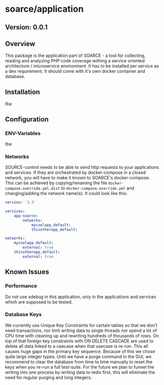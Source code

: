# soarce/application

## Version: 0.0.1

## Overview

This package is the application part of SOARCE - a tool for collecting, reading and analyzing PHP code coverage
withing a service oriented architecture / microservice environment. It has to be installed per service as a
dev requirement. It should come with it's own docker container and database.

## Installation

tba

## Configuration

### ENV-Variables

tba

### Networks

SOURCE-control needs to be able to send http requests to your applications and services. If they are
orchestrated by docker-compose in a closed network, you will have to make it known to SOARCE's docker-compose.
This can be achieved by copying/renaming the file `docker-compose.override.yml.dist` to `docker-compose.override.yml`
and changing/adding the network name(s). It could look like this:

```yaml
version: '3.3'

services:
    app-soarce:
        networks:
            mycoolapp_default:
            thisotherapp_default:

networks:
    mycoolapp_default:
        external: true
    thisotherapp_default:
        external: true
```

## Known Issues

### Performance

Do not use xdebug in this application, only in the applications and services which are supposed
to be tested.

### Database Keys

We currently use Unique Key Constraints for certain tables so that we don't need transactions, nor
limit writing data to single threads nor spend a lot of CPU time with cleaning up and rewriting hundreds
of thousands of rows. On top of that foreign key constraints with ON DELETE CASCADE are used to delete all
data linked to a usecase when that usecase is re-run. This all causes huge gaps in the primary key sequence.
Because of this we chose quite large integer types.
Until we have a purge command in the GUI, we recommend to clear the database from time to time manually to
reset the keys when you re-run a full test-suite.
For the future we plan to funnel the writing into one process by writing data to redis first, this
will eliminate the need for regular purging and long integers.

